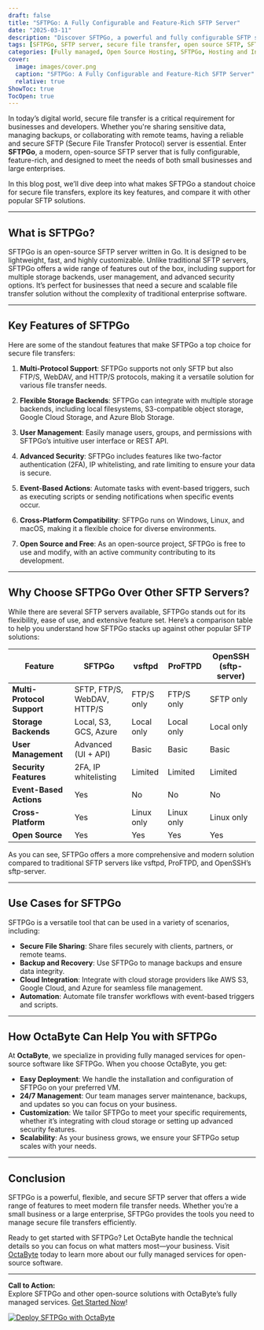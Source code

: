 ```yaml
---
draft: false
title: "SFTPGo: A Fully Configurable and Feature-Rich SFTP Server"
date: "2025-03-11"
description: "Discover SFTPGo, a powerful and fully configurable SFTP server that offers a wide range of features for secure file transfers. Learn how SFTPGo stands out from other SFTP solutions and why it’s the perfect choice for businesses and developers."
tags: [SFTPGo, SFTP server, secure file transfer, open source SFTP, SFTPGo features, SFTPGo vs alternatives, managed SFTP services, OctaByte, open source software, file transfer solutions]
categories: [Fully managed, Open Source Hosting, SFTPGo, Hosting and Infrastructure, Storage]
cover:
  image: images/cover.png
  caption: "SFTPGo: A Fully Configurable and Feature-Rich SFTP Server"
  relative: true
ShowToc: true
TocOpen: true
---
```



In today’s digital world, secure file transfer is a critical requirement for businesses and developers. Whether you're sharing sensitive data, managing backups, or collaborating with remote teams, having a reliable and secure SFTP (Secure File Transfer Protocol) server is essential. Enter **SFTPGo**, a modern, open-source SFTP server that is fully configurable, feature-rich, and designed to meet the needs of both small businesses and large enterprises.

In this blog post, we’ll dive deep into what makes SFTPGo a standout choice for secure file transfers, explore its key features, and compare it with other popular SFTP solutions.

---

## What is SFTPGo?

SFTPGo is an open-source SFTP server written in Go. It is designed to be lightweight, fast, and highly customizable. Unlike traditional SFTP servers, SFTPGo offers a wide range of features out of the box, including support for multiple storage backends, user management, and advanced security options. It’s perfect for businesses that need a secure and scalable file transfer solution without the complexity of traditional enterprise software.

---

## Key Features of SFTPGo

Here are some of the standout features that make SFTPGo a top choice for secure file transfers:

1. **Multi-Protocol Support**: SFTPGo supports not only SFTP but also FTP/S, WebDAV, and HTTP/S protocols, making it a versatile solution for various file transfer needs.

2. **Flexible Storage Backends**: SFTPGo can integrate with multiple storage backends, including local filesystems, S3-compatible object storage, Google Cloud Storage, and Azure Blob Storage.

3. **User Management**: Easily manage users, groups, and permissions with SFTPGo’s intuitive user interface or REST API.

4. **Advanced Security**: SFTPGo includes features like two-factor authentication (2FA), IP whitelisting, and rate limiting to ensure your data is secure.

5. **Event-Based Actions**: Automate tasks with event-based triggers, such as executing scripts or sending notifications when specific events occur.

6. **Cross-Platform Compatibility**: SFTPGo runs on Windows, Linux, and macOS, making it a flexible choice for diverse environments.

7. **Open Source and Free**: As an open-source project, SFTPGo is free to use and modify, with an active community contributing to its development.

---

## Why Choose SFTPGo Over Other SFTP Servers?

While there are several SFTP servers available, SFTPGo stands out for its flexibility, ease of use, and extensive feature set. Here’s a comparison table to help you understand how SFTPGo stacks up against other popular SFTP solutions:

| Feature                  | SFTPGo                  | vsftpd                  | ProFTPD                 | OpenSSH (sftp-server)   |
|--------------------------|-------------------------|-------------------------|-------------------------|-------------------------|
| **Multi-Protocol Support** | SFTP, FTP/S, WebDAV, HTTP/S | FTP/S only             | FTP/S only              | SFTP only               |
| **Storage Backends**      | Local, S3, GCS, Azure   | Local only              | Local only              | Local only              |
| **User Management**       | Advanced (UI + API)     | Basic                   | Basic                   | Basic                   |
| **Security Features**     | 2FA, IP whitelisting    | Limited                 | Limited                 | Limited                 |
| **Event-Based Actions**   | Yes                    | No                      | No                      | No                      |
| **Cross-Platform**        | Yes                    | Linux only              | Linux only              | Linux only              |
| **Open Source**           | Yes                    | Yes                     | Yes                     | Yes                     |

As you can see, SFTPGo offers a more comprehensive and modern solution compared to traditional SFTP servers like vsftpd, ProFTPD, and OpenSSH’s sftp-server.

---

## Use Cases for SFTPGo

SFTPGo is a versatile tool that can be used in a variety of scenarios, including:

- **Secure File Sharing**: Share files securely with clients, partners, or remote teams.
- **Backup and Recovery**: Use SFTPGo to manage backups and ensure data integrity.
- **Cloud Integration**: Integrate with cloud storage providers like AWS S3, Google Cloud, and Azure for seamless file management.
- **Automation**: Automate file transfer workflows with event-based triggers and scripts.

---

## How OctaByte Can Help You with SFTPGo

At **OctaByte**, we specialize in providing fully managed services for open-source software like SFTPGo. When you choose OctaByte, you get:

- **Easy Deployment**: We handle the installation and configuration of SFTPGo on your preferred VM.
- **24/7 Management**: Our team manages server maintenance, backups, and updates so you can focus on your business.
- **Customization**: We tailor SFTPGo to meet your specific requirements, whether it’s integrating with cloud storage or setting up advanced security features.
- **Scalability**: As your business grows, we ensure your SFTPGo setup scales with your needs.

---

## Conclusion

SFTPGo is a powerful, flexible, and secure SFTP server that offers a wide range of features to meet modern file transfer needs. Whether you’re a small business or a large enterprise, SFTPGo provides the tools you need to manage secure file transfers efficiently.

Ready to get started with SFTPGo? Let OctaByte handle the technical details so you can focus on what matters most—your business. Visit [OctaByte](https://octabyte.io) today to learn more about our fully managed services for open-source software.

---

**Call to Action:**  
Explore SFTPGo and other open-source solutions with OctaByte’s fully managed services. [Get Started Now](https://octabyte.io)!

[![Deploy SFTPGo with OctaByte](/images/deploy-on-octabyte.png)](https://octabyte.io/fully-managed-open-source-services/hosting-and-infrastructure/storage/sftpgo)